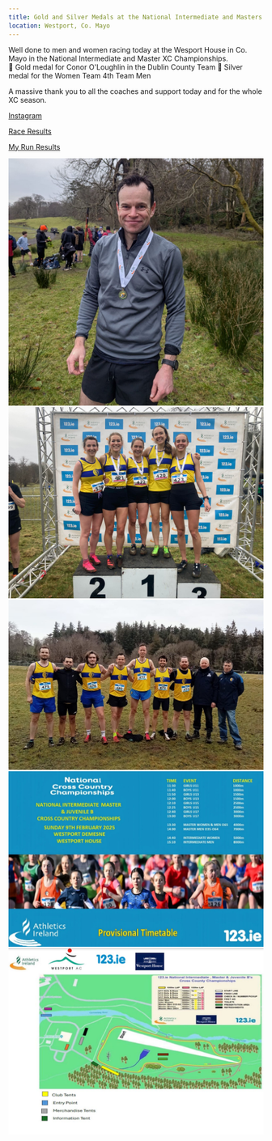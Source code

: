 ```yaml
---
title: Gold and Silver Medals at the National Intermediate and Masters Cross Country
location: Westport, Co. Mayo
---
```


Well done to men and women racing today at the Wesport House in Co. Mayo in the National Intermediate and Master XC Championships. <br>
🥇 Gold medal for Conor O'Loughlin in the Dublin County Team 
🥈 Silver medal for the Women Team
4th Team Men

A massive thank you to all the coaches and support today and for the whole XC season.

<a href="https://www.instagram.com/p/DF3pnqXtAhJ/?img_index=1" target="_blank" rel="noopener noreferrer">Instagram</a>

<a href="/races/2025-02-09-National-Masters-Inter-XC/" target="_blank" rel="noopener noreferrer">Race Results</a>

<a href="https://myrunresults.com/events/123ie_national_inter__masters_xc_championships/5624/results" target="_blank" rel="noopener noreferrer">My Run Results</a>

<img src="/assets/images/races/2025/2025-02-09_conor.jpeg" class="img-fluid" alt="LVAC Women Group Photo">

<img src="/assets/images/races/2025/2025-02-09_women_team.jpeg" class="img-fluid" alt="LVAC Women Group Photo">

<img src="/assets/images/races/2025/2025-02-09_men_team.jpeg" class="img-fluid" alt="LVAC Men Group Photo">

<img src="/assets/images/races/2025/2025-02-09_promotion.jpg" class="img-fluid" alt="Flyer">

<img src="/assets/images/races/2025/2025-02-09_ciruit.jpg" class="img-fluid" alt="Flyer">
